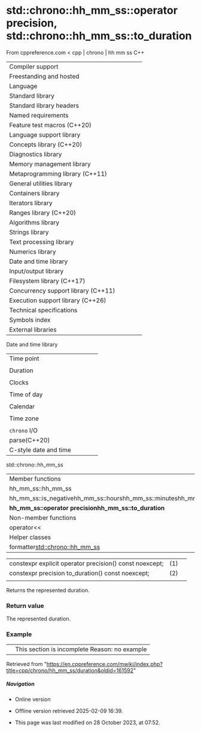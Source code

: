 # std::chrono::hh_mm_ss<Duration>::operator precision, std::chrono::hh_mm_ss<Duration>::to_duration

From cppreference.com
< cpp‎ | chrono‎ | hh mm ss
C++

|  |  |  |  |  |
| --- | --- | --- | --- | --- |
| Compiler support | | | | |
| Freestanding and hosted | | | | |
| Language | | | | |
| Standard library | | | | |
| Standard library headers | | | | |
| Named requirements | | | | |
| Feature test macros (C++20) | | | | |
| Language support library | | | | |
| Concepts library (C++20) | | | | |
| Diagnostics library | | | | |
| Memory management library | | | | |
| Metaprogramming library (C++11) | | | | |
| General utilities library | | | | |
| Containers library | | | | |
| Iterators library | | | | |
| Ranges library (C++20) | | | | |
| Algorithms library | | | | |
| Strings library | | | | |
| Text processing library | | | | |
| Numerics library | | | | |
| Date and time library | | | | |
| Input/output library | | | | |
| Filesystem library (C++17) | | | | |
| Concurrency support library (C++11) | | | | |
| Execution support library (C++26) | | | | |
| Technical specifications | | | | |
| Symbols index | | | | |
| External libraries | | | | |

Date and time library

|  |  |  |  |  |
| --- | --- | --- | --- | --- |
| Time point | | | | |
| |  |  |  |  |  | | --- | --- | --- | --- | --- | | time_point(C++11) | | | | | | |  |  |  |  |  | | --- | --- | --- | --- | --- | | clock_time_conversion(C++20) | | | | | | |  |  |  |  |  | | --- | --- | --- | --- | --- | | clock_cast(C++20) | | | | | |
| Duration | | | | |
| |  |  |  |  |  | | --- | --- | --- | --- | --- | | duration(C++11) | | | | | |
| Clocks | | | | |
| |  |  |  |  |  | | --- | --- | --- | --- | --- | | system_clock(C++11) | | | | | | steady_clock(C++11) | | | | | | is_clock(C++20) | | | | | | |  |  |  |  |  | | --- | --- | --- | --- | --- | | utc_clock(C++20) | | | | | | tai_clock(C++20) | | | | | | high_resolution_clock(C++11) | | | | | | |  |  |  |  |  | | --- | --- | --- | --- | --- | | gps_clock(C++20) | | | | | | file_clock(C++20) | | | | | | local_t(C++20) | | | | | |
| Time of day | | | | |
| |  |  |  |  |  | | --- | --- | --- | --- | --- | | is_amis_pm(C++20)(C++20) | | | | | | |  |  |  |  |  | | --- | --- | --- | --- | --- | | make12make24(C++20)(C++20) | | | | | | |  |  |  |  |  | | --- | --- | --- | --- | --- | | hh_mm_ss(C++20) | | | | | |  | | | | | |
| Calendar | | | | |
| |  |  |  |  |  | | --- | --- | --- | --- | --- | | day(C++20) | | | | | | month(C++20) | | | | | | year(C++20) | | | | | | weekday(C++20) | | | | | | operator/(C++20) | | | | | | year_month_day(C++20) | | | | | | |  |  |  |  |  | | --- | --- | --- | --- | --- | | year_month_day_last(C++20) | | | | | | year_month_weekday(C++20) | | | | | | year_month_weekday_last(C++20) | | | | | | weekday_indexed(C++20) | | | | | | weekday_last(C++20) | | | | | | month_day(C++20) | | | | | | |  |  |  |  |  | | --- | --- | --- | --- | --- | | month_day_last(C++20) | | | | | | month_weekday(C++20) | | | | | | month_weekday_last(C++20) | | | | | | year_month(C++20) | | | | | | last_speclast(C++20)(C++20) | | | | | |
| Time zone | | | | |
| |  |  |  |  |  | | --- | --- | --- | --- | --- | | tzdb(C++20) | | | | | | tzdb_list(C++20) | | | | | | get_tzdbget_tzdb_listreload_tzdbremote_version(C++20)(C++20)(C++20)(C++20) | | | | | | sys_info(C++20) | | | | | | |  |  |  |  |  | | --- | --- | --- | --- | --- | | local_info(C++20) | | | | | | nonexistent_local_time(C++20) | | | | | | ambiguous_local_time(C++20) | | | | | | locate_zone(C++20) | | | | | | current_zone(C++20) | | | | | | time_zone(C++20) | | | | | | choose(C++20) | | | | | | |  |  |  |  |  | | --- | --- | --- | --- | --- | | zoned_traits(C++20) | | | | | | zoned_time(C++20) | | | | | | time_zone_link(C++20) | | | | | | leap_second(C++20) | | | | | | leap_second_info(C++20) | | | | | | get_leap_second_info(C++20) | | | | | |  | | | | | |
| `chrono` I/O | | | | |
| parse(C++20) | | | | |
| C-style date and time | | | | |

std::chrono::hh_mm_ss

|  |  |  |  |  |
| --- | --- | --- | --- | --- |
| Member functions | | | | |
| hh_mm_ss::hh_mm_ss | | | | |
| hh_mm_ss::is_negativehh_mm_ss::hourshh_mm_ss::minuteshh_mm_ss::secondshh_mm_ss::subseconds | | | | |
| ****hh_mm_ss::operator precisionhh_mm_ss::to_duration**** | | | | |
| Non-member functions | | | | |
| operator<< | | | | |
| Helper classes | | | | |
| formatter<std::chrono::hh_mm_ss> | | | | |

|  |  |  |
| --- | --- | --- |
| constexpr explicit operator precision() const noexcept; | (1) |  |
| constexpr precision to_duration() const noexcept; | (2) |  |
|  |  |  |

Returns the represented duration.

### Return value

The represented duration.

### Example

|  |  |
| --- | --- |
|  | This section is incomplete Reason: no example |

Retrieved from "<https://en.cppreference.com/mwiki/index.php?title=cpp/chrono/hh_mm_ss/duration&oldid=161592>"

##### Navigation

- Online version
- Offline version retrieved 2025-02-09 16:39.

- This page was last modified on 28 October 2023, at 07:52.